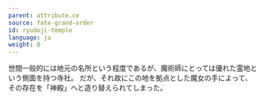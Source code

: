```yaml
---
parent: attribute.ce
source: fate-grand-order
id: ryudoji-temple
language: ja
weight: 0
---
```


世間一般的には地元の名所という程度であるが、魔術師にとっては優れた霊地という側面を持つ寺社。
だが、それ故にこの地を拠点とした魔女の手によって、その存在を「神殿」へと造り替えられてしまった。
